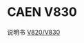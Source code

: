 <!-- V830.md --- 
;; 
;; Description: 
;; Author: Hongyi Wu(吴鸿毅)
;; Email: wuhongyi@qq.com 
;; Created: 四 6月  1 09:45:59 2017 (+0800)
;; Last-Updated: 五 6月  2 18:17:03 2017 (+0800)
;;           By: Hongyi Wu(吴鸿毅)
;;     Update #: 2
;; URL: http://wuhongyi.cn -->

# CAEN V830

说明书 [V820/V830](http://wuhongyi.cn/DAQNote/pdf/ElectronicsModules/CAEN/v820v830_rev4.pdf)



<!-- V830.md ends here -->

